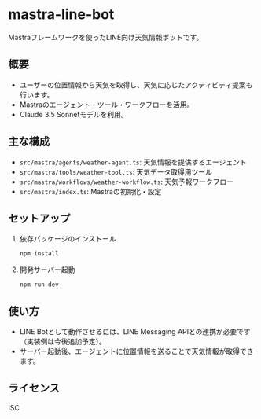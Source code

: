# mastra-line-bot

Mastraフレームワークを使ったLINE向け天気情報ボットです。

## 概要

- ユーザーの位置情報から天気を取得し、天気に応じたアクティビティ提案も行います。
- Mastraのエージェント・ツール・ワークフローを活用。
- Claude 3.5 Sonnetモデルを利用。

## 主な構成

- `src/mastra/agents/weather-agent.ts`: 天気情報を提供するエージェント
- `src/mastra/tools/weather-tool.ts`: 天気データ取得用ツール
- `src/mastra/workflows/weather-workflow.ts`: 天気予報ワークフロー
- `src/mastra/index.ts`: Mastraの初期化・設定

## セットアップ

1. 依存パッケージのインストール
   ```bash
   npm install
   ```
2. 開発サーバー起動
   ```bash
   npm run dev
   ```


## 使い方

- LINE Botとして動作させるには、LINE Messaging APIとの連携が必要です（実装例は今後追加予定）。
- サーバー起動後、エージェントに位置情報を送ることで天気情報が取得できます。

## ライセンス

ISC

